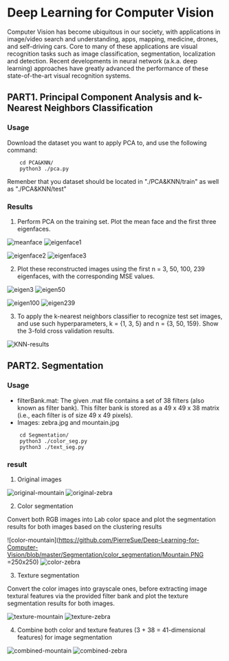 # Deep Learning for Computer Vision
Computer Vision has become ubiquitous in our society, with applications in image/video search and understanding, apps, mapping, medicine, drones, and self-driving cars. Core to many of these applications are visual recognition tasks such as image classification, segmentation, localization and detection. Recent developments in neural network (a.k.a. deep learning) approaches have greatly advanced the performance of these state-of-the-art visual recognition systems.

## PART1. Principal Component Analysis and k-Nearest Neighbors Classification

### Usage
Download the dataset you want to apply PCA to, and use the following command:
```
    cd PCA&KNN/
    python3 ./pca.py
```
Remenber that you dataset should be located in "./PCA&KNN/train" as well as "./PCA&KNN/test"

### Results
1. Perform PCA on the training set. Plot the mean face and the first three eigenfaces.

![meanface](https://github.com/PierreSue/Deep-Learning-for-Computer-Vision/blob/master/PCA%26KNN/eigenface/mean_face.PNG)
![eigenface1](https://github.com/PierreSue/Deep-Learning-for-Computer-Vision/blob/master/PCA%26KNN/eigenface/eigenface_1.PNG)

![eigenface2](https://github.com/PierreSue/Deep-Learning-for-Computer-Vision/blob/master/PCA%26KNN/eigenface/eigenface_2.PNG)
![eigenface3](https://github.com/PierreSue/Deep-Learning-for-Computer-Vision/blob/master/PCA%26KNN/eigenface/eigenface_3.PNG)

2. Plot these reconstructed images using the first n = 3, 50, 100, 239 eigenfaces, with the corresponding MSE values.

![eigen3](https://github.com/PierreSue/Deep-Learning-for-Computer-Vision/blob/master/PCA%26KNN/reconstruction/eig3.PNG)
![eigen50](https://github.com/PierreSue/Deep-Learning-for-Computer-Vision/blob/master/PCA%26KNN/reconstruction/eig50.PNG)

![eigen100](https://github.com/PierreSue/Deep-Learning-for-Computer-Vision/blob/master/PCA%26KNN/reconstruction/eig100.PNG)
![eigen239](https://github.com/PierreSue/Deep-Learning-for-Computer-Vision/blob/master/PCA%26KNN/reconstruction/eig239.PNG)

3. To apply the k-nearest neighbors classifier to recognize test set images, and use such hyperparameters, k = {1, 3, 5} and n = {3, 50, 159}. Show the 3-fold cross validation results.

![KNN-results](https://github.com/PierreSue/Deep-Learning-for-Computer-Vision/blob/master/PCA%26KNN/KNN-results.png)

## PART2. Segmentation

### Usage
* filterBank.mat: The given .mat file contains a set of 38 filters (also known as filter
bank). This filter bank is stored as a 49 x 49 x 38 matrix (i.e., each filter is of size 49 x
49 pixels).
* Images: zebra.jpg and mountain.jpg
```
    cd Segmentation/
    python3 ./color_seg.py
    python3 ./text_seg.py
```
### result
1. Original images

![original-mountain](https://github.com/PierreSue/Deep-Learning-for-Computer-Vision/blob/master/Segmentation/mountain.jpg)
![original-zebra](https://github.com/PierreSue/Deep-Learning-for-Computer-Vision/blob/master/Segmentation/zebra.jpg)

2. Color segmentation

Convert both RGB images into Lab color space and plot the segmentation results for both images based on the clustering results

![color-mountain](https://github.com/PierreSue/Deep-Learning-for-Computer-Vision/blob/master/Segmentation/color_segmentation/Mountain.PNG =250x250)
![color-zebra](https://github.com/PierreSue/Deep-Learning-for-Computer-Vision/blob/master/Segmentation/color_segmentation/Zebra.PNG)

3. Texture segmentation

Convert the color images into grayscale ones, before extracting image textural features via the provided filter bank and plot the texture segmentation results for both images.

![texture-mountain](https://github.com/PierreSue/Deep-Learning-for-Computer-Vision/blob/master/Segmentation/texture_segmentation/Mountain.jpg)
![texture-zebra](https://github.com/PierreSue/Deep-Learning-for-Computer-Vision/blob/master/Segmentation/texture_segmentation/Zebra.jpg)

4. Combine both color and texture features (3 + 38 = 41-dimensional features) for
image segmentation

![combined-mountain](https://github.com/PierreSue/Deep-Learning-for-Computer-Vision/blob/master/Segmentation/combined_segmentation/Mountain.jpg)
![combined-zebra](https://github.com/PierreSue/Deep-Learning-for-Computer-Vision/blob/master/Segmentation/combined_segmentation/Zebra.jpg)